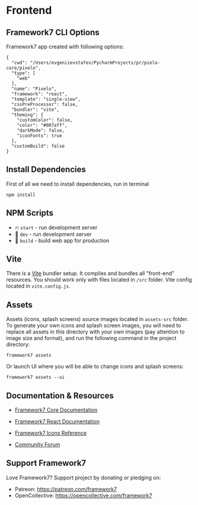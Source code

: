# Frontend

## Framework7 CLI Options

Framework7 app created with following options:

```
{
  "cwd": "/Users/evgeniievstafev/PycharmProjects/pr/pielo-core/pixelo",
  "type": [
    "web"
  ],
  "name": "Pixelo",
  "framework": "react",
  "template": "single-view",
  "cssPreProcessor": false,
  "bundler": "vite",
  "theming": {
    "customColor": false,
    "color": "#007aff",
    "darkMode": false,
    "iconFonts": true
  },
  "customBuild": false
}
```

## Install Dependencies

First of all we need to install dependencies, run in terminal
```
npm install
```

## NPM Scripts

* 🔥 `start` - run development server
* 🔧 `dev` - run development server
* 🔧 `build` - build web app for production

## Vite

There is a [Vite](https://vitejs.dev) bundler setup. It compiles and bundles all "front-end" resources. You should work only with files located in `/src` folder. Vite config located in `vite.config.js`.
## Assets

Assets (icons, splash screens) source images located in `assets-src` folder. To generate your own icons and splash screen images, you will need to replace all assets in this directory with your own images (pay attention to image size and format), and run the following command in the project directory:

```
framework7 assets
```

Or launch UI where you will be able to change icons and splash screens:

```
framework7 assets --ui
```



## Documentation & Resources

* [Framework7 Core Documentation](https://framework7.io/docs/)

* [Framework7 React Documentation](https://framework7.io/react/)

* [Framework7 Icons Reference](https://framework7.io/icons/)
* [Community Forum](https://forum.framework7.io)

## Support Framework7

Love Framework7? Support project by donating or pledging on:
- Patreon: https://patreon.com/framework7
- OpenCollective: https://opencollective.com/framework7
